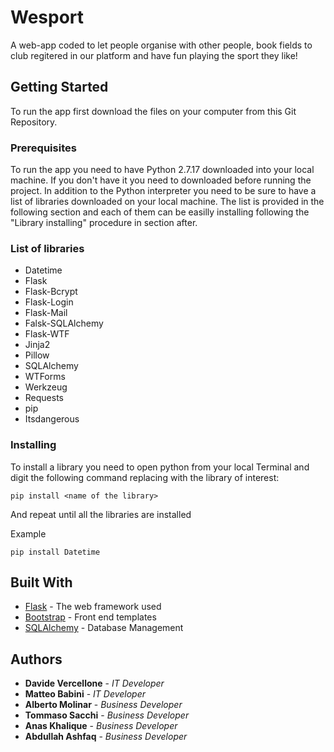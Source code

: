 # Wesport

A web-app coded to let people organise with other people, book fields to club regitered in our platform and have fun playing the sport they like!

## Getting Started

To run the app first download the files on your computer from this Git Repository.

### Prerequisites

To run the app you need to have Python 2.7.17 downloaded into your local machine. If you don't have it you need to downloaded before running the project. In addition to the Python interpreter you need to be sure to have a list of libraries downloaded on your local machine. The list is provided in the following section and each of them can be easilly installing following the "Library installing" procedure in section after.

### List of libraries

* Datetime
* Flask
* Flask-Bcrypt
* Flask-Login
* Flask-Mail
* Falsk-SQLAlchemy
* Flask-WTF
* Jinja2
* Pillow
* SQLAlchemy
* WTForms
* Werkzeug
* Requests
* pip 
* Itsdangerous

### Installing

To install a library you need to open python from your local Terminal and digit the following command replacing <name of the library> with the library of interest:

```
pip install <name of the library>
```

And repeat until all the libraries are installed

Example
```
pip install Datetime
```

## Built With

* [Flask](https://flask.palletsprojects.com/en/1.1.x/) - The web framework used
* [Bootstrap](https://getbootstrap.com/docs/4.1/getting-started/introduction/) - Front end templates  
* [SQLAlchemy](https://docs.sqlalchemy.org/en/13/) - Database Management


## Authors

* **Davide Vercellone** - *IT Developer* 
* **Matteo Babini** - *IT Developer* 
* **Alberto Molinar** - *Business Developer* 
* **Tommaso Sacchi** - *Business Developer* 
* **Anas Khalique** - *Business Developer* 
* **Abdullah Ashfaq** - *Business Developer* 
